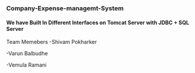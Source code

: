 ### Company-Expense-managemt-System

#### We have Built In Different Interfaces on Tomcat Server with JDBC + SQL Server


Team Memebers
-Shivam Pokharker
 
-Varun Balbudhe
 
-Vemula Ramani

